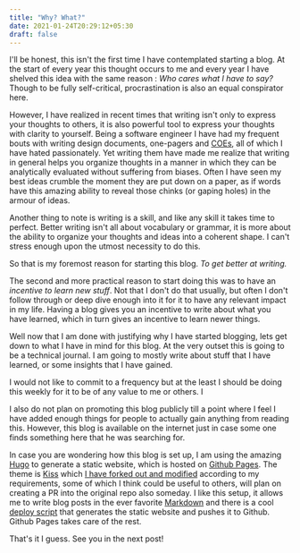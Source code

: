 ```yaml
---
title: "Why? What?"
date: 2021-01-24T20:29:12+05:30
draft: false
---
```


I'll be honest, this isn't the first time I have contemplated starting a blog. At the start of every year this thought
occurs to me and every year I have shelved this idea with the same reason : *Who cares what I have to say?* Though to be
fully self-critical, procrastination is also an equal conspirator here.

However, I have realized in recent times that writing isn't only to express your thoughts to others, it is also powerful
tool to express your thoughts with clarity to yourself. Being a software engineer I have had my frequent bouts with
writing design documents, one-pagers and [COEs](https://wa.aws.amazon.com/wat.concept.coe.en.html), all of which I have
hated passionately. Yet writing them have made me realize that writing in general helps you organize thoughts in a
manner in which they can be analytically evaluated without suffering from biases. Often I have seen my best ideas
crumble the moment they are put down on a paper, as if words have this amazing ability to reveal those chinks (or gaping
holes) in the armour of ideas.

Another thing to note is writing is a skill, and like any skill it takes time to perfect. Better writing isn't all about
vocabulary or grammar, it is more about the ability to organize your thoughts and ideas into a coherent shape. I can't
stress enough upon the utmost necessity to do this.

So that is my foremost reason for starting this blog. *To get better at writing.*

The second and more practical reason to start doing this was to have an *incentive to learn new stuff*. Not that I don't
do that usually, but often I don't follow through or deep dive enough into it for it to have any relevant impact in my
life. Having a blog gives you an incentive to write about what you have learned, which in turn gives an incentive to
learn newer things.

Well now that I am done with justifying why I have started blogging, lets get down to what I have in mind for this blog.
At the very outset this is going to be a technical journal. I am going to mostly write about stuff that I have learned,
or some insights that I have gained.

I would not like to commit to a frequency but at the least I should be doing this weekly for it to be of any value to me
or others. I

I also do not plan on promoting this blog publicly till a point where I feel I have added enough things for people to
actually gain anything from reading this. However, this blog is available on the internet just in case some one
finds something here that he was searching for.

In case you are wondering how this blog is set up, I am using the amazing [Hugo](https://gohugo.io/) to generate a
static website, which is hosted on [Github Pages](https://pages.github.com/). The theme
is [Kiss](https://themes.gohugo.io/kiss/)
which [I have forked out and modified](https://github.com/adwsingh/kiss/tree/personal) according to my requirements,
some of which I think could be useful to others, will plan on creating a PR into the original repo also someday. I like
this setup, it allows me to write blog posts in the ever favorite [Markdown](https://www.markdownguide.org/) and there
is a cool [deploy script](https://github.com/adwsingh/blog/blob/master/deploy.sh) that generates the static website and pushes it to Github. Github Pages takes care of the rest.

That's it I guess. See you in the next post!